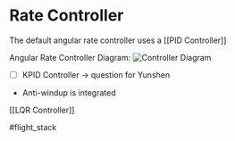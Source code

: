 # Rate Controller

The default angular rate controller uses a [[PID Controller]]

Angular Rate Controller Diagram:
![Controller Diagram](https://docs.px4.io/master/assets/img/mc_angular_rate_diagram.d3b839d2.jpg)

- [ ] KPID Controller -> question for Yunshen
- Anti-windup is integrated

[[LQR Controller]]


#flight_stack 